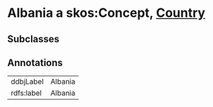 # Albania a skos:Concept, [Country](/0.1/Country)

## Subclasses

## Annotations

|||
|-----|-----|
|ddbjLabel|Albania|
|rdfs:label|Albania|

